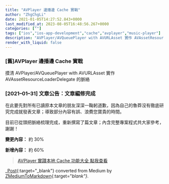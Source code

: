 ```yaml
---
title: "AVPlayer 邊播邊 Cache 實戰"
author: "ZhgChgLi"
date: 2021-01-05T14:27:52.843+0000
last_modified_at: 2023-08-05T16:48:56.267+0000
categories: [""]
tags: ["ios","ios-app-development","cache","avplayer","music-player"]
description: "AVPlayer/AVQueuePlayer with AVURLAsset 實作 AVAssetResourceLoaderDelegate 達成邊播放音樂/影片邊緩存"
render_with_liquid: false
---
```


### \[舊\]AVPlayer 邊播邊 Cache 實戰

摸清 AVPlayer/AVQueuePlayer with AVURLAsset 實作 AVAssetResourceLoaderDelegate 的脈絡

### \[2021–01–31\] 文章公告：文章編修完成

在此要先對所有已讀原本文章的朋友深深一鞠躬道歉，因為自己的魯莽沒有徹底研究完成就發表文章；導致部分內容有誤、浪費您寶貴的時間。

目前已從頭把脈絡梳理完成，重新撰寫了篇文章；內含完整專案程式共大家參考，謝謝！

**變更內容：** 約 30%

**新增內容：** 約 60%


> [AVPlayer 實踐本地 Cache 功能大全 點我查看](../6ce488898003/) 







_[Post](https://blog.zhgchg.li/avplayer-%E9%82%8A%E6%92%AD%E9%82%8A-cache-%E5%AF%A6%E6%88%B0-ee47f8f1e2d2){:target="_blank"} converted from Medium by [ZMediumToMarkdown](https://github.com/ZhgChgLi/ZMediumToMarkdown){:target="_blank"}._
